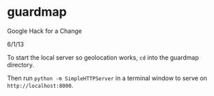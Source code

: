 guardmap
========

Google Hack for a Change

6/1/13

To start the local server so geolocation works, `cd` into the guardmap directory.

Then run
`python -m SimpleHTTPServer`
in a terminal window to serve on `http://localhost:8000`.

